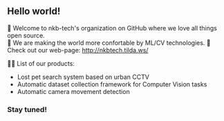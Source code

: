 ## Hello world!

👋 Welcome to nkb-tech's organization on GitHub where we love all things open source.<br />
🙋‍ We are making the world more confortable by ML/CV technologies.
🤖 Check out our web-page: http://nkbtech.tilda.ws/


👩‍💻 List of our products:
- Lost pet search system based on urban CCTV
- Automatic dataset collection framework for Computer Vision tasks
- Automatic camera movement detection

### Stay tuned!

